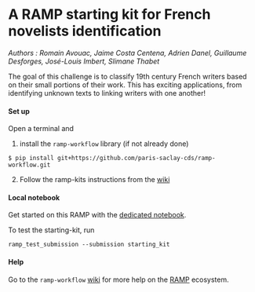 # A RAMP starting kit for French novelists identification

*Authors : Romain Avouac, Jaime Costa Centena, Adrien Danel, Guillaume Desforges, José-Louis Imbert, Slimane Thabet*

The goal of this challenge is to classify 19th century French writers based on their small portions of their work. This has exciting applications, from identifying unknown texts to linking writers with one another!

#### Set up

Open a terminal and

1. install the `ramp-workflow` library (if not already done)
  ```
  $ pip install git+https://github.com/paris-saclay-cds/ramp-workflow.git
  ```
  
2. Follow the ramp-kits instructions from the [wiki](https://github.com/paris-saclay-cds/ramp-workflow/wiki/Getting-started-with-a-ramp-kit)


#### Local notebook

Get started on this RAMP with the [dedicated notebook](Project_French_author_classification.ipynb).

To test the starting-kit, run


```
ramp_test_submission --submission starting_kit
```

#### Help
Go to the `ramp-workflow` [wiki](https://github.com/paris-saclay-cds/ramp-workflow/wiki) for more help on the [RAMP](http:www.ramp.studio) ecosystem.


